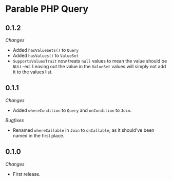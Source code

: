 # Parable PHP Query

## 0.1.2

_Changes_

- Added `hasValueSets()` to `Query`
- Added `hasValues()` to `ValueSet`
- `SupportsValuesTrait` now treats `null` values to mean the value should be `NULL`-ed. Leaving out the value in the `ValueSet` values will simply not add it to the values list.

## 0.1.1

_Changes_
- Added `whereCondition` to `Query` and `onCondition` to `Join`.

_Bugfixes_
- Renamed `whereCallable` in `Join` to `onCallable`, as it should've been named in the first place.

## 0.1.0

_Changes_
- First release.
